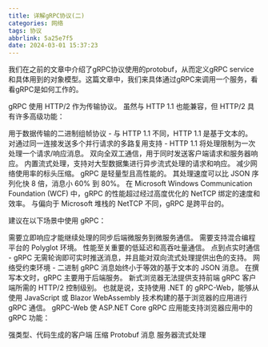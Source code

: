 ```yaml
---
title: 详解gRPC协议(二)
categories: 网络
tags: 协议
abbrlink: 5a25e7f5
date: 2024-03-01 15:37:23
---
```

我们在之前的文章中介绍了gRPC协议使用的protobuf，从而定义gRPC service和具体用到的对象模型。这篇文章中，我们来具体通过gRPC来调用一个服务，看看gRPC是如何工作的。

gRPC 使用 HTTP/2 作为传输协议。 虽然与 HTTP 1.1 也能兼容，但 HTTP/2 具有许多高级功能：

用于数据传输的二进制组帧协议 - 与 HTTP 1.1 不同，HTTP 1.1 是基于文本的。
对通过同一连接发送多个并行请求的多路复用支持 - HTTP 1.1 将处理限制为一次处理一个请求/响应消息。
双向全双工通信，用于同时发送客户端请求和服务器响应。
内置流式处理，支持对大型数据集进行异步流式处理的请求和响应。
减少网络使用率的标头压缩。
gRPC 是轻量型且高性能的。 其处理速度可以比 JSON 序列化快 8 倍，消息小 60% 到 80%。 在 Microsoft Windows Communication Foundation (WCF) 中，gRPC 的性能超过经过高度优化的 NetTCP 绑定的速度和效率。 与偏向于 Microsoft 堆栈的 NetTCP 不同，gRPC 是跨平台的。


建议在以下场景中使用 gRPC：

需要立即响应才能继续处理的同步后端微服务到微服务通信。
需要支持混合编程平台的 Polyglot 环境。
性能至关重要的低延迟和高吞吐量通信。
点到点实时通信 - gRPC 无需轮询即可实时推送消息，并且能对双向流式处理提供出色的支持。
网络受约束环境 - 二进制 gRPC 消息始终小于等效的基于文本的 JSON 消息。
在撰写本文时，gRPC 主要用于后端服务。 新式浏览器无法提供支持前端 gRPC 客户端所需的 HTTP/2 控制级别。 也就是说，支持使用 .NET 的 gRPC-Web，能够从使用 JavaScript 或 Blazor WebAssembly 技术构建的基于浏览器的应用进行 gRPC 通信。 gRPC-Web 使 ASP.NET Core gRPC 应用能支持浏览器应用中的 gRPC 功能：

强类型、代码生成的客户端
压缩 Protobuf 消息
服务器流式处理


